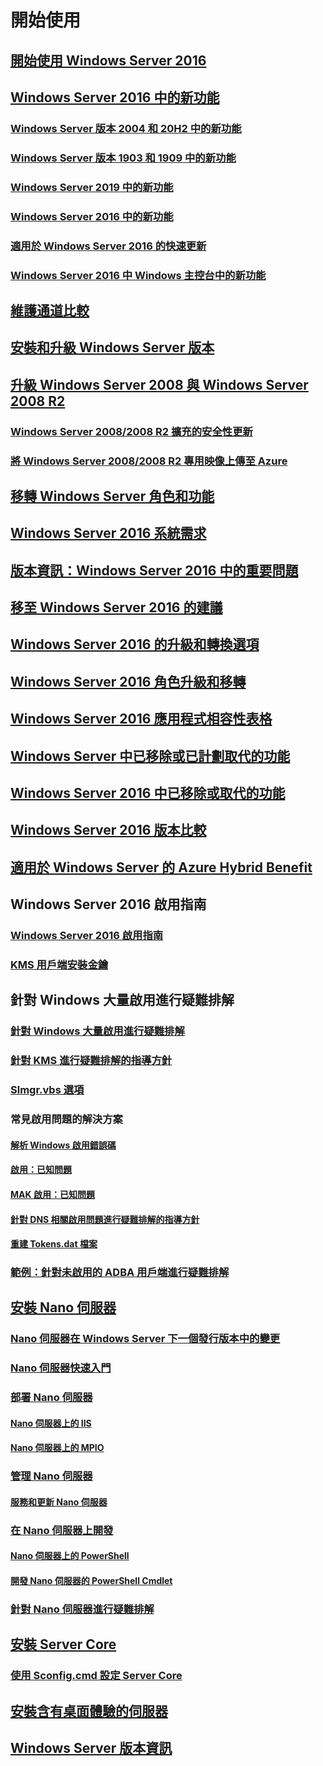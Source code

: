# 開始使用
## [開始使用 Windows Server 2016](Server-Basics.md)
## [Windows Server 2016 中的新功能](whats-new-in-windows-server.md)
### [Windows Server 版本 2004 和 20H2 中的新功能](whats-new-in-windows-server-2004.md)
### [Windows Server 版本 1903 和 1909 中的新功能](..\get-started-19\whats-new-in-windows-server-1903-1909.md)
### [Windows Server 2019 中的新功能](../get-started-19/whats-new-19.md)
### [Windows Server 2016 中的新功能](whats-new-in-windows-server-2016.md)
### [適用於 Windows Server 2016 的快速更新](express-updates.md)
### [Windows Server 2016 中 Windows 主控台中的新功能](whats-new-in-console.md)
## [維護通道比較](..\get-started-19\servicing-channels-19.md)
## [安裝和升級 Windows Server 版本](Installation-and-Upgrade.md)
## [升級 Windows Server 2008 與 Windows Server 2008 R2](modernize-windows-server-2008.md)
### [Windows Server 2008/2008 R2 擴充的安全性更新](extended-security-updates.md)
### [將 Windows Server 2008/2008 R2 專用映像上傳至 Azure](uploading-specialized-WS08-image-to-azure.md)
## [移轉 Windows Server 角色和功能](Migrate-Roles-and-Features.md)
## [Windows Server 2016 系統需求](System-Requirements.md)
## [版本資訊：Windows Server 2016 中的重要問題](Windows-Server-2016-GA-Release-Notes.md)
## [移至 Windows Server 2016 的建議](Recommendations-moving-to-Server2016.md)
## [Windows Server 2016 的升級和轉換選項](Supported-Upgrade-paths.md)
## [Windows Server 2016 角色升級和移轉](Server-Role-Upgradeability-Table.md)
## [Windows Server 2016 應用程式相容性表格](Server-Application-compatibility.md)
## [Windows Server 中已移除或已計劃取代的功能](../get-started-19/removed-features.md)
## [Windows Server 2016 中已移除或取代的功能](Deprecated-Features.md)
## [Windows Server 2016 版本比較](2016-Edition-Comparison.md)
## [適用於 Windows Server 的 Azure Hybrid Benefit](azure-hybrid-benefit.md)
## Windows Server 2016 啟用指南
### [Windows Server 2016 啟用指南](Server-2016-activation.md)
### [KMS 用戶端安裝金鑰](KMSclientkeys.md)
## 針對 Windows 大量啟用進行疑難排解
### [針對 Windows 大量啟用進行疑難排解](activation-troubleshooting-guide.md)
### [針對 KMS 進行疑難排解的指導方針](activation-troubleshoot-kms-general.md)
### [Slmgr.vbs 選項](activation-slmgr-vbs-options.md)
### 常見啟用問題的解決方案
#### [解析 Windows 啟用錯誤碼](activation-error-codes.md)
#### [ 啟用：已知問題](activation-troubleshoot-KMS-issues.md)
#### [MAK 啟用：已知問題](activation-troubleshoot-MAK-issues.md)
#### [針對 DNS 相關啟用問題進行疑難排解的指導方針](common-troubleshooting-procedures-kms-dns.md)
#### [重建 Tokens.dat 檔案](activation-rebuild-tokens-dat-file.md)
### [範例：針對未啟用的 ADBA 用戶端進行疑難排解](activation-troubleshoot-adba-clients.md)
## [安裝 Nano 伺服器](Getting-started-with-Nano-Server.md)
### [Nano 伺服器在 Windows Server 下一個發行版本中的變更](nano-in-semi-annual-channel.md)
### [Nano 伺服器快速入門](Nano-Server-Quick-start.md)
### [部署 Nano 伺服器](Deploy-Nano-Server.md)
#### [Nano 伺服器上的 IIS](IIS-on-Nano-Server.md)
#### [Nano 伺服器上的 MPIO](MPIO-on-Nano-Server.md)
### [管理 Nano 伺服器](Manage-Nano-Server.md)
#### [服務和更新 Nano 伺服器](Update-Nano-Server.md)
### [在 Nano 伺服器上開發](Developing-on-Nano-Server.md)
#### [Nano 伺服器上的 PowerShell](powershell-on-Nano-Server.md)
#### [開發 Nano 伺服器的 PowerShell Cmdlet](Developing-powershell-Cmdlets-for-Nano-Server.md)
### [針對 Nano 伺服器進行疑難排解](Troubleshooting-Nano-Server.md)
## [安裝 Server Core](Getting-started-with-Server-Core.md)
### [使用 Sconfig.cmd 設定 Server Core](Sconfig-on-WS2016.md)
## [安裝含有桌面體驗的伺服器](Getting-started-with-Server-with-Desktop-Experience.md)
## [Windows Server 版本資訊](windows-server-release-info.md)
